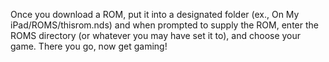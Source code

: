 Once you download a ROM, put it into a designated folder (ex., On My iPad/ROMS/thisrom.nds) and when prompted to supply the ROM, enter the ROMS directory (or whatever you may have set it to), and choose your game. There you go, now get gaming!
